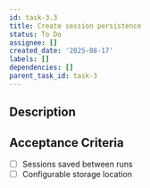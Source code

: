 ```yaml
---
id: task-3.3
title: Create session persistence
status: To Do
assignee: []
created_date: '2025-08-17'
labels: []
dependencies: []
parent_task_id: task-3
---
```


## Description

## Acceptance Criteria

- [ ] Sessions saved between runs
- [ ] Configurable storage location
